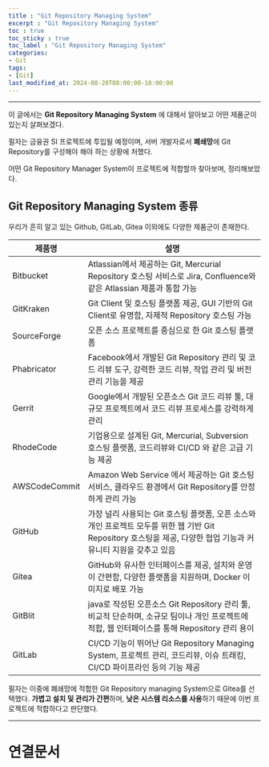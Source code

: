 ```yaml
---
title : "Git Repository Managing System"
excerpt : "Git Repository Managing System"
toc : true
toc_sticky : true
toc_label : "Git Repository Managing System"
categories:
- Git
tags:
- [Git]
last_modified_at: 2024-08-20T08:00:00-10:00:00
---
```

  
---
  
 이 글에서는 **Git Repository Managing System** 에 대해서 알아보고 어떤 제품군이 있는지 살펴보겠다.

 필자는 금융권 SI 프로젝트에 투입될 예정이며, 서버 개발자로서 **폐쇄망**에 Git Repository를 구성해야 해야 하는 상황에 처했다.

 어떤 Git Repository Manager System이 프로젝트에 적합할까 찾아보며, 정리해보았다.
  
## Git Repository Managing System 종류
 우리가 흔히 알고 있는 Github, GitLab, Gitea 이외에도 다양한 제품군이 존재한다.
  
| 제품명           | 설명                                                                                                    |
| ------------- | ----------------------------------------------------------------------------------------------------- |
| Bitbucket     | Atlassian에서 제공하는 Git, Mercurial Repository 호스팅 서비스로 Jira, Confluence와 같은 Atlassian 제품과 통합 가능          |
| GitKraken     | Git Client 및 호스팅 플랫폼 제공, GUI 기반의 Git Client로 유명함, 자제적 Repository 호스팅 가능                               |
| SourceForge   | 오픈 소스 프로젝트를 중심으로 한 Git 호스팅 플랫폼                                                                        |
| Phabricator   | Facebook에서 개발된 Git Repository 관리 및 코드 리뷰 도구, 강력한 코드 리뷰, 작업 관리 및 버전 관리 기능을 제공                          |
| Gerrit        | Google에서 개발된 오픈소스 Git 코드 리뷰 툴, 대규모 프로젝트에서 코드 리뷰 프로세스를 강력하게 관리                                         |
| RhodeCode     | 기업용으로 설계된 Git, Mercurial, Subversion 호스팅 플랫폼, 코드리뷰와 CI/CD 와 같은 고급 기능 제공                               |
| AWSCodeCommit | Amazon Web Service 에서 제공하는 Git 호스팅 서비스, 클라우드 환경에서 Git Repository를 안정하게 관리 가능                          |
| GitHub        | 가장 널리 사용되는 Git 호스팅 플랫폼, 오픈 소스와 개인 프로젝트 모두를 위한 웹 기반 Git Repository 호스팅을 제공, 다양한 협업 기능과 커뮤니티 지원을 갖추고 있음 |
| Gitea         | GitHub와 유사한 인터페이스를 제공, 설치와 운영이 간편함, 다양한 플랫폼을 지원하며, Docker 이미지로 배포 가능                                  |
| GitBlit       | java로 작성된 오픈소스 Git Repository 관리 툴, 비교적 단순하며, 소규모 팀이나 개인 프로젝트에 적합, 웹 인터페이스를 통해 Repository 관리 용이       |
| GitLab        | CI/CD 기능이 뛰어난 Git Repository Managing System, 프로젝트 관리, 코드리뷰, 이슈 트래킹, CI/CD 파이프라인 등의 기능 제공             |

 필자는 이중에 폐쇄망에 적합한 Git Repository managing System으로 Gitea를 선택했다. **가볍고 설치 및 관리가 간편**하며, **낮은 시스템 리소스를 사용**하기 때문에 이번 프로젝트에 적합하다고 판단했다.
  
---
  
# 연결문서